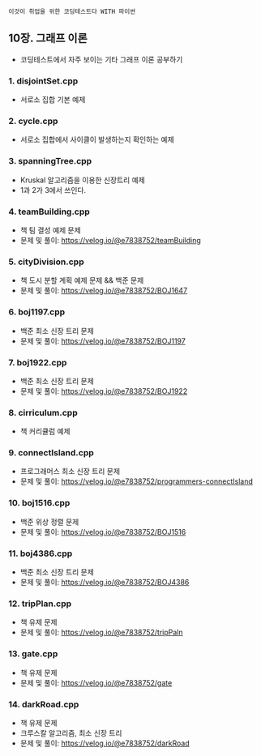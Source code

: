`이것이 취업을 위한 코딩테스트다 WITH 파이썬`

## 10장. 그래프 이론 
- 코딩테스트에서 자주 보이는 기타 그래프 이론 공부하기

### 1. disjointSet.cpp
- 서로소 집합 기본 예제

### 2. cycle.cpp
- 서로소 집합에서 사이클이 발생하는지 확인하는 예제

### 3. spanningTree.cpp
- Kruskal 알고리즘을 이용한 신장트리 예제
- 1과 2가 3에서 쓰인다.

### 4. teamBuilding.cpp
- 책 팀 결성 예제 문제
- 문제 및 풀이: https://velog.io/@e7838752/teamBuilding

### 5. cityDivision.cpp
- 책 도시 분할 계획 예제 문제 && 백준 문제
- 문제 및 풀이: https://velog.io/@e7838752/BOJ1647

### 6. boj1197.cpp
- 백준 최소 신장 트리 문제
- 문제 및 풀이: https://velog.io/@e7838752/BOJ1197

### 7. boj1922.cpp
- 백준 최소 신장 트리 문제
- 문제 및 풀이: https://velog.io/@e7838752/BOJ1922

### 8. cirriculum.cpp
- 책 커리큘럼 예제

### 9. connectIsland.cpp
- 프로그래머스 최소 신장 트리 문제
- 문제 및 풀이: https://velog.io/@e7838752/programmers-connectIsland

### 10. boj1516.cpp
- 백준 위상 정렬 문제
- 문제 및 풀이: https://velog.io/@e7838752/BOJ1516

### 11. boj4386.cpp
- 백준 최소 신장 트리 문제
- 문제 및 풀이: https://velog.io/@e7838752/BOJ4386

### 12. tripPlan.cpp
- 책 유제 문제
- 문제 및 풀이: https://velog.io/@e7838752/tripPaln

### 13. gate.cpp
- 책 유제 문제
- 문제 및 풀이: https://velog.io/@e7838752/gate

### 14. darkRoad.cpp
- 책 유제 문제
- 크루스칼 알고리즘, 최소 신장 트리
- 문제 및 풀이: https://velog.io/@e7838752/darkRoad